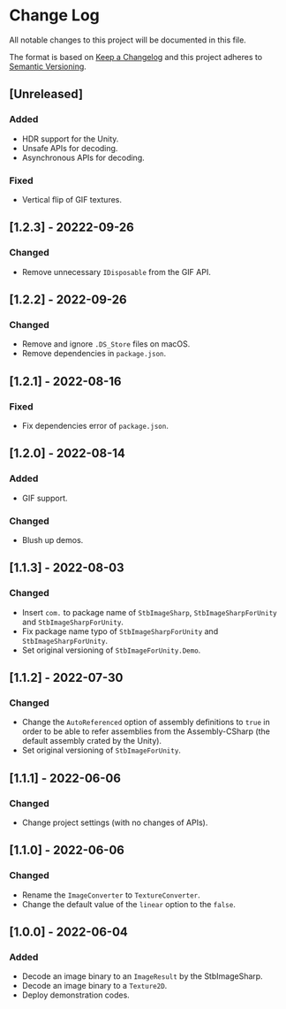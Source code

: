 # Change Log
All notable changes to this project will be documented in this file.

The format is based on [Keep a Changelog](http://keepachangelog.com/)
and this project adheres to [Semantic Versioning](http://semver.org/).

## [Unreleased]

### Added
- HDR support for the Unity.
- Unsafe APIs for decoding.
- Asynchronous APIs for decoding.

### Fixed
- Vertical flip of GIF textures.

## [1.2.3] - 20222-09-26

### Changed
- Remove unnecessary `IDisposable` from the GIF API.

## [1.2.2] - 2022-09-26

### Changed
- Remove and ignore `.DS_Store` files on macOS.
- Remove dependencies in `package.json`.

## [1.2.1] - 2022-08-16

### Fixed
- Fix dependencies error of `package.json`.

## [1.2.0] - 2022-08-14

### Added
- GIF support.

### Changed
- Blush up demos.

## [1.1.3] - 2022-08-03

### Changed
- Insert `com.` to package name of `StbImageSharp`, `StbImageSharpForUnity` and `StbImageSharpForUnity`.
- Fix package name typo of `StbImageSharpForUnity` and `StbImageSharpForUnity`.
- Set original versioning of `StbImageForUnity.Demo`.

## [1.1.2] - 2022-07-30

### Changed
- Change the `AutoReferenced` option of assembly definitions to `true` in order to be able to refer assemblies from the Assembly-CSharp (the default assembly crated by the Unity).
- Set original versioning of `StbImageForUnity`.

## [1.1.1] - 2022-06-06

### Changed
- Change project settings (with no changes of APIs).

## [1.1.0] - 2022-06-06

### Changed
- Rename the `ImageConverter` to `TextureConverter`.
- Change the default value of the `linear` option to the `false`.

## [1.0.0] - 2022-06-04

### Added
- Decode an image binary to an `ImageResult` by the StbImageSharp.
- Decode an image binary to a `Texture2D`.
- Deploy demonstration codes.
